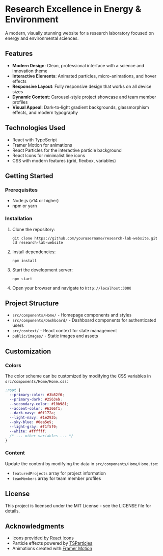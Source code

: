 # Research Excellence in Energy & Environment

A modern, visually stunning website for a research laboratory focused on energy and environmental sciences.

## Features

- **Modern Design**: Clean, professional interface with a science and innovation theme
- **Interactive Elements**: Animated particles, micro-animations, and hover effects
- **Responsive Layout**: Fully responsive design that works on all device sizes
- **Dynamic Content**: Carousel-style project showcase and team member profiles
- **Visual Appeal**: Dark-to-light gradient backgrounds, glassmorphism effects, and modern typography

## Technologies Used

- React with TypeScript
- Framer Motion for animations
- React Particles for the interactive particle background
- React Icons for minimalist line icons
- CSS with modern features (grid, flexbox, variables)

## Getting Started

### Prerequisites

- Node.js (v14 or higher)
- npm or yarn

### Installation

1. Clone the repository:
   ```
   git clone https://github.com/yourusername/research-lab-website.git
   cd research-lab-website
   ```

2. Install dependencies:
   ```
   npm install
   ```

3. Start the development server:
   ```
   npm start
   ```

4. Open your browser and navigate to `http://localhost:3000`

## Project Structure

- `src/components/Home/` - Homepage components and styles
- `src/components/Dashboard/` - Dashboard components for authenticated users
- `src/context/` - React context for state management
- `public/images/` - Static images and assets

## Customization

### Colors

The color scheme can be customized by modifying the CSS variables in `src/components/Home/Home.css`:

```css
:root {
  --primary-color: #3b82f6;
  --primary-dark: #2563eb;
  --secondary-color: #10b981;
  --accent-color: #6366f1;
  --dark-navy: #0f172a;
  --light-navy: #1e293b;
  --sky-blue: #0ea5e9;
  --light-gray: #f1f5f9;
  --white: #ffffff;
  /* ... other variables ... */
}
```

### Content

Update the content by modifying the data in `src/components/Home/Home.tsx`:

- `featuredProjects` array for project information
- `teamMembers` array for team member profiles

## License

This project is licensed under the MIT License - see the LICENSE file for details.

## Acknowledgments

- Icons provided by [React Icons](https://react-icons.github.io/react-icons/)
- Particle effects powered by [TSParticles](https://particles.js.org/)
- Animations created with [Framer Motion](https://www.framer.com/motion/)
